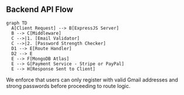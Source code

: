 ## Backend API Flow

```mermaid
graph TD
  A[Client Request] --> B[ExpressJS Server]
  B --> C[Middleware]
  C -->|1. [Email Validator]
  C -->|2. [Password Strength Checker]
  D1 --> E[Route Handler]
  D2 --> E
  E --> F[MongoDB Atlas]
  E --> G[Payment Service - Stripe or PayPal]
  E --> H[Response Sent to Client]
```
We enforce that users can only register with valid Gmail addresses and strong passwords before proceeding to route logic.

